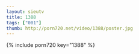 ```yaml
--- 
layout: sieutv
title: 1388
tags: ["001"]
thumb: http://porn720.net/video/1388/poster.jpg
---
```

{% include porn720 key="1388" %} 
